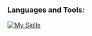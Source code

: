 ### **Languages and Tools:**  
[![My Skills](https://skills.thijs.gg/icons?i=html,css,tailwind,js,react,vite,ts,next,django,nodejs,mongodb,firebase,md,notebook,git,github,vscode,flask,styledcomponents,postman,stackoverflow&perline=13)](#)

